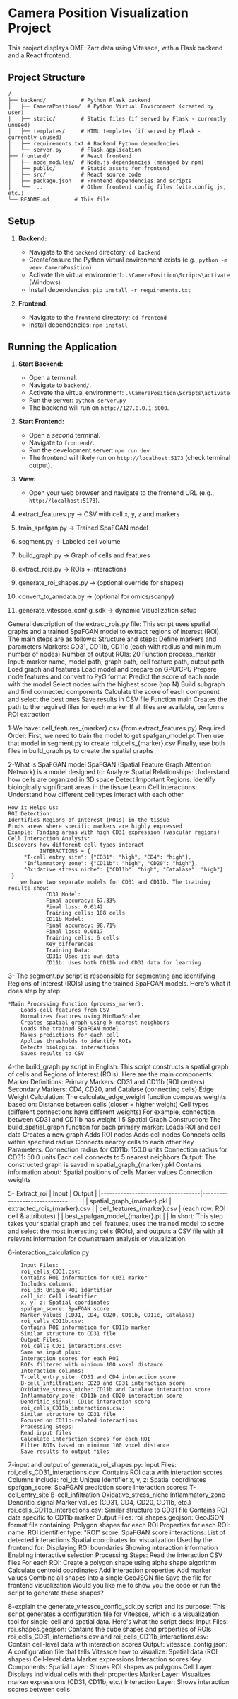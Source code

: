 # Camera Position Visualization Project

This project displays OME-Zarr data using Vitessce, with a Flask backend and a React frontend.

## Project Structure

```
/
├── backend/           # Python Flask backend
│   ├── CameraPosition/  # Python Virtual Environment (created by user)
│   ├── static/        # Static files (if served by Flask - currently unused)
│   ├── templates/     # HTML templates (if served by Flask - currently unused)
│   ├── requirements.txt # Backend Python dependencies
│   └── server.py      # Flask application
├── frontend/          # React frontend
│   ├── node_modules/  # Node.js dependencies (managed by npm)
│   ├── public/        # Static assets for frontend
│   ├── src/           # React source code
│   ├── package.json   # Frontend dependencies and scripts
│   └── ...            # Other frontend config files (vite.config.js, etc.)
└── README.md        # This file
```

## Setup

1.  **Backend:**
    *   Navigate to the `backend` directory: `cd backend`
    *   Create/ensure the Python virtual environment exists (e.g., `python -m venv CameraPosition`)
    *   Activate the virtual environment: `.\CameraPosition\Scripts\activate` (Windows)
    *   Install dependencies: `pip install -r requirements.txt`

2.  **Frontend:**
    *   Navigate to the `frontend` directory: `cd frontend`
    *   Install dependencies: `npm install`

## Running the Application

1.  **Start Backend:**
    *   Open a terminal.
    *   Navigate to `backend/`.
    *   Activate the virtual environment: `.\CameraPosition\Scripts\activate`
    *   Run the server: `python server.py`
    *   The backend will run on `http://127.0.0.1:5000`.

2.  **Start Frontend:**
    *   Open a *second* terminal.
    *   Navigate to `frontend/`.
    *   Run the development server: `npm run dev`
    *   The frontend will likely run on `http://localhost:5173` (check terminal output).

3.  **View:**
    *   Open your web browser and navigate to the frontend URL (e.g., `http://localhost:5173`). 


1.  extract_features.py       → CSV with cell x, y, z and markers
2.  train_spafgan.py          → Trained SpaFGAN model
3.  segment.py                → Labeled cell volume
4.  build_graph.py            → Graph of cells and features
5.  extract_rois.py           → ROIs + interactions
6.  generate_roi_shapes.py    → (optional override for shapes)
7.  convert_to_anndata.py     → (optional for omics/scanpy)
8. generate_vitessce_config_sdk → dynamic Visualization setup







General description of the extract_rois.py file:
This script uses spatial graphs and a trained SpaFGAN model to extract regions of interest (ROI). The main steps are as follows:
Structure and steps:
Define markers and parameters
Markers: CD31, CD11b, CD11c (each with radius and minimum number of nodes)
Number of output ROIs: 20
Function process_marker
Input: marker name, model path, graph path, cell feature path, output path
Load graph and features
Load model and prepare on GPU/CPU
Prepare node features and convert to PyG format
Predict the score of each node with the model
Select nodes with the highest score (top N)
Build subgraph and find connected components
Calculate the score of each component and select the best ones
Save results in CSV file
Function main
Creates the path to the required files for each marker
If all files are available, performs ROI extraction





1-We have: cell_features_{marker}.csv (from extract_features.py)
        Required Order:
        First, we need to train the model to get spafgan_model.pt
        Then use that model in segment.py to create roi_cells_{marker}.csv
        Finally, use both files in build_graph.py to create the spatial graphs

2-What is SpaFGAN model
    SpaFGAN (Spatial Feature Graph Attention Network) is a model designed to:
    Analyze Spatial Relationships: Understand how cells are organized in 3D space
    Detect Important Regions: Identify biologically significant areas in the tissue
    Learn Cell Interactions: Understand how different cell types interact with each other

    How it Helps Us:
    ROI Detection:
    Identifies Regions of Interest (ROIs) in the tissue
    Finds areas where specific markers are highly expressed
    Example: Finding areas with high CD31 expression (vascular regions)
    Cell Interaction Analysis:
    Discovers how different cell types interact
              INTERACTIONS = {
         "T-cell entry site": {"CD31": "high", "CD4": "high"},
         "Inflammatory zone": {"CD11b": "high", "CD20": "high"},
         "Oxidative stress niche": {"CD11b": "high", "Catalase": "high"}
     }
        we have two separate models for CD31 and CD11b. The training results show:
                CD31 Model:
                Final accuracy: 67.33%
                Final loss: 0.6142
                Training cells: 188 cells
                CD11b Model:
                Final accuracy: 98.71%
                Final loss: 0.0817
                Training cells: 6 cells
                Key differences:
                Training Data:
                CD31: Uses its own data
                CD11b: Uses both CD11b and CD31 data for learning

  3- The segment.py script is responsible for segmenting and identifying Regions of Interest (ROIs) using the trained SpaFGAN models. Here's what it does step by step:
    
    *Main Processing Function (process_marker):
        Loads cell features from CSV
        Normalizes features using MinMaxScaler
        Creates spatial graph using k-nearest neighbors
        Loads the trained SpaFGAN model
        Makes predictions for each cell
        Applies thresholds to identify ROIs
        Detects biological interactions
        Saves results to CSV



4-the build_graph.py script in English:
This script constructs a spatial graph of cells and Regions of Interest (ROIs). Here are the main components:
Marker Definitions:
            Primary Markers: CD31 and CD11b (ROI centers)
            Secondary Markers: CD4, CD20, and Catalase (connecting cells)
            Edge Weight Calculation:
            The calculate_edge_weight function computes weights based on:
            Distance between cells (closer = higher weight)
            Cell types (different connections have different weights)
            For example, connection between CD31 and CD11b has weight 1.5
            Spatial Graph Construction:
            The build_spatial_graph function for each primary marker:
            Loads ROI and cell data
            Creates a new graph
            Adds ROI nodes
            Adds cell nodes
            Connects cells within specified radius
            Connects nearby cells to each other
            Key Parameters:
            Connection radius for CD11b: 150.0 units
            Connection radius for CD31: 50.0 units
            Each cell connects to 5 nearest neighbors
            Output:
            The constructed graph is saved in spatial_graph_{marker}.pkl
            Contains information about:
            Spatial positions of cells
            Marker values
            Connection weights



5- Extract_roi
        | Input | Output |
        |-----------------------------------|-----------------------------------|
        | spatial_graph_{marker}.pkl | extracted_rois_{marker}.csv |
        | cell_features_{marker}.csv | (each row: ROI cell & attributes) |
        | best_spafgan_model_{marker}.pt | |
        In short:
        This step takes your spatial graph and cell features, uses the trained model to score and select the most interesting cells (ROIs), and outputs a CSV file with all relevant information for downstream analysis or visualization.



6-interaction_calculation.py

        Input Files:
        roi_cells_CD31.csv:
        Contains ROI information for CD31 marker
        Includes columns:
        roi_id: Unique ROI identifier
        cell_id: Cell identifier
        x, y, z: Spatial coordinates
        spafgan_score: SpaFGAN score
        Marker values (CD31, CD4, CD20, CD11b, CD11c, Catalase)
        roi_cells_CD11b.csv:
        Contains ROI information for CD11b marker
        Similar structure to CD31 file
        Output Files:
        roi_cells_CD31_interactions.csv:
        Same as input plus:
        Interaction scores for each ROI
        ROIs filtered with minimum 100 voxel distance
        Interaction columns:
        T-cell_entry_site: CD31 and CD4 interaction score
        B-cell_infiltration: CD20 and CD31 interaction score
        Oxidative_stress_niche: CD11b and Catalase interaction score
        Inflammatory_zone: CD11b and CD20 interaction score
        Dendritic_signal: CD11c interaction score
        roi_cells_CD11b_interactions.csv:
        Similar structure to CD31 file
        Focused on CD11b-related interactions
        Processing Steps:
        Read input files
        Calculate interaction scores for each ROI
        Filter ROIs based on minimum 100 voxel distance
        Save results to output files




7-input and output of generate_roi_shapes.py:
        Input Files:
        roi_cells_CD31_interactions.csv:
        Contains ROI data with interaction scores
        Columns include:
        roi_id: Unique identifier
        x, y, z: Spatial coordinates
        spafgan_score: SpaFGAN prediction score
        Interaction scores:
        T-cell_entry_site
        B-cell_infiltration
        Oxidative_stress_niche
        Inflammatory_zone
        Dendritic_signal
        Marker values (CD31, CD4, CD20, CD11b, etc.)
        roi_cells_CD11b_interactions.csv:
        Similar structure to CD31 file
        Contains ROI data specific to CD11b marker
        Output Files:
        roi_shapes.geojson:
        GeoJSON format file containing:
        Polygon shapes for each ROI
        Properties for each ROI:
        name: ROI identifier
        type: "ROI"
        score: SpaFGAN score
        interactions: List of detected interactions
        Spatial coordinates for visualization
        Used by the frontend for:
        Displaying ROI boundaries
        Showing interaction information
        Enabling interactive selection
        Processing Steps:
        Read the interaction CSV files
        For each ROI:
        Create a polygon shape using alpha shape algorithm
        Calculate centroid coordinates
        Add interaction properties
        Add marker values
        Combine all shapes into a single GeoJSON file
        Save the file for frontend visualization
        Would you like me to show you the code or run the script to generate these shapes?

8-explain the generate_vitessce_config_sdk.py script and its purpose:
        This script generates a configuration file for Vitessce, which is a visualization tool for single-cell and spatial data. Here's what the script does:
        Input Files:
        roi_shapes.geojson: Contains the cube shapes and properties of ROIs
        roi_cells_CD31_interactions.csv and roi_cells_CD11b_interactions.csv: Contain cell-level data with interaction scores
        Output:
        vitessce_config.json: A configuration file that tells Vitessce how to visualize:
        Spatial data (ROI shapes)
        Cell-level data
        Marker expressions
        Interaction scores
        Key Components:
        Spatial Layer: Shows ROI shapes as polygons
        Cell Layer: Displays individual cells with their properties
        Marker Layer: Visualizes marker expressions (CD31, CD11b, etc.)
        Interaction Layer: Shows interaction scores between cells




